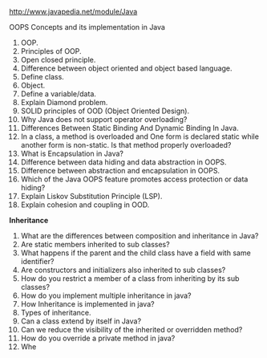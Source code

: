http://www.javapedia.net/module/Java

OOPS Concepts and its implementation in Java
1. OOP.
2. Principles of OOP.
3. Open closed principle.
4. Difference between object oriented and object based language.
5. Define class.
6. Object.
7. Define a variable/data.
8. Explain Diamond problem.
9. SOLID principles of OOD (Object Oriented Design).
10. Why Java does not support operator overloading?
11. Differences Between Static Binding And Dynamic Binding In Java.
12. In a class, a method is overloaded and One form is declared static while another form is non-static. Is that method properly overloaded?
13. What is Encapsulation in Java?
14. Difference between data hiding and data abstraction in OOPS.
15. Difference between abstraction and encapsulation in OOPS.
16. Which of the Java OOPS feature promotes access protection or data hiding?
17. Explain Liskov Substitution Principle (LSP).
18. Explain cohesion and coupling in OOD.

**Inheritance**
1. What are the differences between composition and inheritance in Java?
2. Are static members inherited to sub classes?
3. What happens if the parent and the child class have a field with same identifier?
4. Are constructors and initializers also inherited to sub classes?
5. How do you restrict a member of a class from inheriting by its sub classes?
6. How do you implement multiple inheritance in java?
7. How Inheritance is implemented in java?
8. Types of inheritance.
9. Can a class extend by itself in Java?
10. Can we reduce the visibility of the inherited or overridden method?
11. How do you override a private method in java?
12. Whe